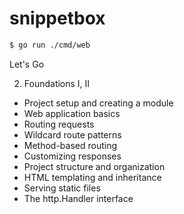 # snippetbox

```bash
$ go run ./cmd/web
```

Let's Go

2. Foundations I, II

- Project setup and creating a module
- Web application basics
- Routing requests
- Wildcard route patterns
- Method-based routing
- Customizing responses
- Project structure and organization
- HTML templating and inheritance
- Serving static files
- The http.Handler interface
